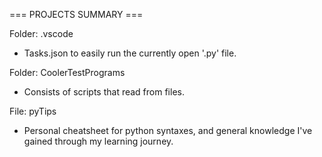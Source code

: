   === PROJECTS SUMMARY ===

Folder: .vscode
  - Tasks.json to easily run the currently open '.py' file.

Folder: CoolerTestPrograms
  - Consists of scripts that read from files.

File: pyTips
  - Personal cheatsheet for python syntaxes, and general knowledge
    I've gained through my learning journey.
